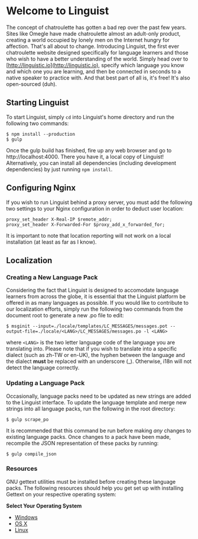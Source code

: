 # Welcome to Linguist

The concept of chatroulette has gotten a bad rep over the past few years. Sites like Omegle have made chatroulette almost an adult-only product, creating a world occupied by lonely men on the Internet hungry for affection. That's all about to change. Introducing Linguist, the first ever chatroulette website designed specifically for language learners and those who wish to have a better understanding of the world. Simply head over to [http://linguistic.io](http://linguistic.io), specify which language you know and which one you are learning, and then be connected in seconds to a native speaker to practice with. And that best part of all is, it's free! It's also open-sourced (duh).

## Starting Linguist

To start Linguist, simply `cd` into Linguist's home directory and run the following two commands:

	$ npm install --production
	$ gulp
		
Once the gulp build has finished, fire up any web browser and go to http://localhost:4000. There you have it, a local copy of Linguist! Alternatively, you can install all dependencies (including development dependencies) by just running `npm install`.

## Configuring Nginx

If you wish to run Linguist behind a proxy server, you must add the following two settings to your Nginx configuration in order to deduct user location:

	proxy_set_header X-Real-IP $remote_addr;
	proxy_set_header X-Forwarded-For $proxy_add_x_forwarded_for;
	
It is important to note that location reporting will not work on a local installation (at least as far as I know).

## Localization
### Creating a New Language Pack

Considering the fact that Linguist is designed to accomodate language learners from across the globe, it is essential that the Linguist platform be offered in as many languages as possible. If you would like to contribute to our localization efforts, simply run the following two commands from the document root to generate a new .po file to edit:

	$ msginit --input=./locale/templates/LC_MESSAGES/messages.pot --output-file=./locale/<LANG>/LC_MESSAGES/messages.po -l <LANG>

where `<LANG>` is the two letter language code of the language you are translating into. Please note that if you wish to translate into a specific dialect (such as zh-TW or en-UK), the hyphen between the language and the dialect __must__ be replaced with an underscore (_). Otherwise, i18n will not detect the language correctly.

### Updating a Language Pack

Occasionally, language packs need to be updated as new strings are added to the Linguist interface. To update the language template and merge new strings into all language packs, run the following in the root directory:

	$ gulp scrape_po

It is recommended that this command be run before making _any_ changes to existing language packs. Once changes to a pack have been made, recompile the JSON representation of these packs by running:

	$ gulp compile_json

### Resources
GNU gettext utilities must be installed before creating these language packs. The following resources should help you get set up with installing Gettext on your respective operating system: 

**Select Your Operating System**

* [Windows](https://www.nuget.org/packages/Gettext.Tools/)
* [OS X](http://arielvb.readthedocs.org/en/latest/docs/mac/commandline.html#gettext)
* [Linux](https://www.gnu.org/software/gettext/manual/html_node/index.html#SEC_Contents)
